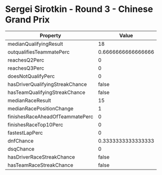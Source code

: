 # Sergei Sirotkin - Round 3 - Chinese Grand Prix
Property | Value
--- | ---
medianQualifyingResult | 18
outqualifiesTeammatePerc | 0.6666666666666666
reachesQ2Perc | 0
reachesQ3Perc | 0
doesNotQualifyPerc | 0
hasDriverQualifyingStreakChance | false
hasTeamQualifyingStreakChance | false
medianRaceResult | 15
medianRacePositionChange | 1
finishesRaceAheadOfTeammatePerc | 0
finishesRaceTop10Perc | 0
fastestLapPerc | 0
dnfChance | 0.3333333333333333
dsqChance | 0
hasDriverRaceStreakChance | false
hasTeamRaceStreakChance | false
